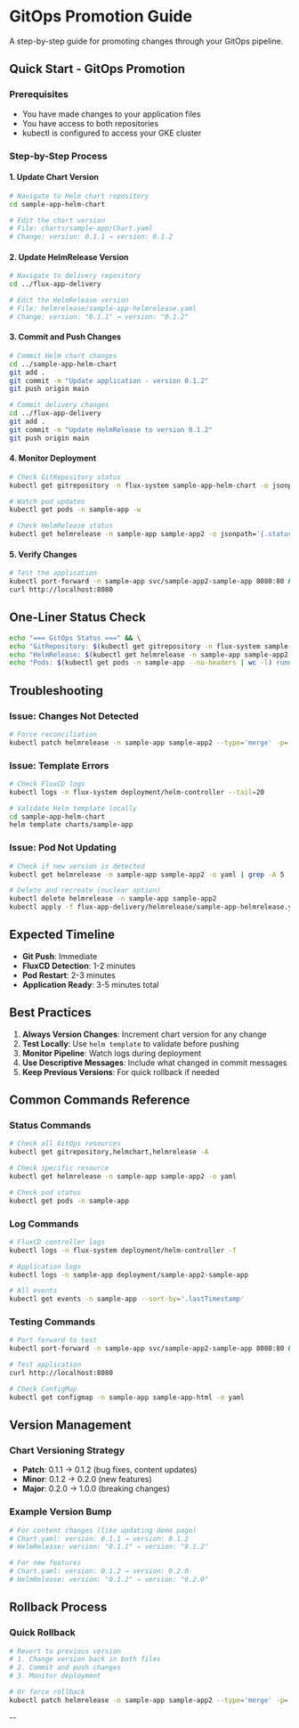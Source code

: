 # GitOps Promotion Guide

A step-by-step guide for promoting changes through your GitOps pipeline.

## Quick Start - GitOps Promotion

### Prerequisites
- You have made changes to your application files
- You have access to both repositories
- kubectl is configured to access your GKE cluster

### Step-by-Step Process

#### 1. Update Chart Version
```bash
# Navigate to Helm chart repository
cd sample-app-helm-chart

# Edit the chart version
# File: charts/sample-app/Chart.yaml
# Change: version: 0.1.1 → version: 0.1.2
```

#### 2. Update HelmRelease Version
```bash
# Navigate to delivery repository
cd ../flux-app-delivery

# Edit the HelmRelease version
# File: helmrelease/sample-app-helmrelease.yaml
# Change: version: "0.1.1" → version: "0.1.2"
```

#### 3. Commit and Push Changes
```bash
# Commit Helm chart changes
cd ../sample-app-helm-chart
git add .
git commit -m "Update application - version 0.1.2"
git push origin main

# Commit delivery changes
cd ../flux-app-delivery
git add .
git commit -m "Update HelmRelease to version 0.1.2"
git push origin main
```

#### 4. Monitor Deployment
```bash
# Check GitRepository status
kubectl get gitrepository -n flux-system sample-app-helm-chart -o jsonpath='{.status.artifact.revision}'

# Watch pod updates
kubectl get pods -n sample-app -w

# Check HelmRelease status
kubectl get helmrelease -n sample-app sample-app2 -o jsonpath='{.status.conditions[?(@.type=="Ready")].status}'
```

#### 5. Verify Changes
```bash
# Test the application
kubectl port-forward -n sample-app svc/sample-app2-sample-app 8080:80 &
curl http://localhost:8080
```

## One-Liner Status Check
```bash
echo "=== GitOps Status ===" && \
echo "GitRepository: $(kubectl get gitrepository -n flux-system sample-app-helm-chart -o jsonpath='{.status.artifact.revision}')" && \
echo "HelmRelease: $(kubectl get helmrelease -n sample-app sample-app2 -o jsonpath='{.status.conditions[?(@.type=="Ready")].status}')" && \
echo "Pods: $(kubectl get pods -n sample-app --no-headers | wc -l) running"
```

## Troubleshooting

### Issue: Changes Not Detected
```bash
# Force reconciliation
kubectl patch helmrelease -n sample-app sample-app2 --type='merge' -p='{"metadata":{"annotations":{"fluxcd.io/reconcile":"true"}}}'
```

### Issue: Template Errors
```bash
# Check FluxCD logs
kubectl logs -n flux-system deployment/helm-controller --tail=20

# Validate Helm template locally
cd sample-app-helm-chart
helm template charts/sample-app
```

### Issue: Pod Not Updating
```bash
# Check if new version is detected
kubectl get helmrelease -n sample-app sample-app2 -o yaml | grep -A 5 -B 5 "version"

# Delete and recreate (nuclear option)
kubectl delete helmrelease -n sample-app sample-app2
kubectl apply -f flux-app-delivery/helmrelease/sample-app-helmrelease.yaml
```

## Expected Timeline
- **Git Push**: Immediate
- **FluxCD Detection**: 1-2 minutes
- **Pod Restart**: 2-3 minutes
- **Application Ready**: 3-5 minutes total

## Best Practices

1. **Always Version Changes**: Increment chart version for any change
2. **Test Locally**: Use `helm template` to validate before pushing
3. **Monitor Pipeline**: Watch logs during deployment
4. **Use Descriptive Messages**: Include what changed in commit messages
5. **Keep Previous Versions**: For quick rollback if needed

## Common Commands Reference

### Status Commands
```bash
# Check all GitOps resources
kubectl get gitrepository,helmchart,helmrelease -A

# Check specific resource
kubectl get helmrelease -n sample-app sample-app2 -o yaml

# Check pod status
kubectl get pods -n sample-app
```

### Log Commands
```bash
# FluxCD controller logs
kubectl logs -n flux-system deployment/helm-controller -f

# Application logs
kubectl logs -n sample-app deployment/sample-app2-sample-app

# All events
kubectl get events -n sample-app --sort-by='.lastTimestamp'
```

### Testing Commands
```bash
# Port forward to test
kubectl port-forward -n sample-app svc/sample-app2-sample-app 8080:80 &

# Test application
curl http://localhost:8080

# Check ConfigMap
kubectl get configmap -n sample-app sample-app-html -o yaml
```

## Version Management

### Chart Versioning Strategy
- **Patch**: 0.1.1 → 0.1.2 (bug fixes, content updates)
- **Minor**: 0.1.2 → 0.2.0 (new features)
- **Major**: 0.2.0 → 1.0.0 (breaking changes)

### Example Version Bump
```bash
# For content changes (like updating demo page)
# Chart.yaml: version: 0.1.1 → version: 0.1.2
# HelmRelease: version: "0.1.1" → version: "0.1.2"

# For new features
# Chart.yaml: version: 0.1.2 → version: 0.2.0
# HelmRelease: version: "0.1.2" → version: "0.2.0"
```

## Rollback Process

### Quick Rollback
```bash
# Revert to previous version
# 1. Change version back in both files
# 2. Commit and push changes
# 3. Monitor deployment

# Or force rollback
kubectl patch helmrelease -n sample-app sample-app2 --type='merge' -p='{"spec":{"chart":{"spec":{"version":"0.1.1"}}}}'
```

--